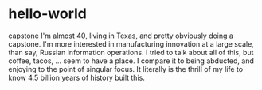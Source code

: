 # hello-world
capstone
I'm almost 40, living in Texas, and pretty obviously doing a capstone. 
I'm more interested in manufacturing innovation at a large scale, than say, Russian information operations. I tried to talk about all of this, but coffee, tacos, … seem to have a place. I compare it to being abducted, and enjoying to the point of singular focus. It literally is the thrill of my life to know 4.5 billion years of history built this.
